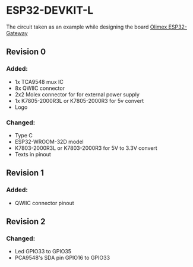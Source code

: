 # ESP32-DEVKIT-L

The circuit taken as an example while designing the board [Olimex ESP32-Gateway](https://www.olimex.com/Products/IoT/ESP32/ESP32-GATEWAY)


## Revision 0

### Added:
- 1x TCA9548 mux IC
- 8x QWIIC connector
- 2x2 Molex connector for for external power supply
- 1x K7805-2000R3L or K7805-2000R3 for 5v convert
- Logo

### Changed:
- Type C
- ESP32-WROOM-32D model
- K7803-2000R3L or K7803-2000R3 for 5V to 3.3V convert
- Texts in pinout

## Revision 1

### Added:
- QWIIC connector pinout

## Revision 2

### Changed:
- Led GPIO33 to GPIO35
- PCA9548's SDA pin GPIO16 to GPIO33
